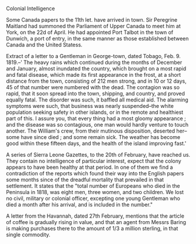 Colonial IntelligenceSome Canada papers to the 11th let. have arrived in town. Sir Peregrine Maitland had summoned the Parliament of Upper Canada to meet him at York, on the 22d of April. He had appointed Port Talbot in the town of Dunwich, a port of entry, in the same manner as those established between Canada and the United Statess.Extract of a letter to a Gentleman in George-town, dated Tobago, Feb. 9. 1819.–' The heavy rains which continued during the months of December and January, almost inundated the country, which brought on a most rapid and fatal disease, which made its first appearance in the frost, at a short distance from the town, consisting of 212 men strong, and in 10 or 12 days, 45 of that number were numbered with the dead. The contagion was so rapid, that it soon spread into the town, shipping, and country, and proved equally fatal. The disorder was such, it baffled all medical aid. The alarming symptoms were such, that business was nearly suspended–the white population seeking safety in other islands, or in the remote and healthiest part of this. I assure you, that every thing had a most gloomy appearance ; and the disease was so contagious, one man would hardly venture to touch another. The William's crew, from their mutinous disposition, deserted her–some have since died ; and some remain sick. The weather has become good within these fifteen days, and the health of the island improving fast.'A series of Sierra Leone Gazettes, to the 20th of February, have reached us. They contain no intelligence of particular interest, expect that the colony appears to have been healthy at that period. In one of them we find a contradiction of the reports which found their way into the English papers some months since of the dreadful mortality that prevailed in that settlement. It states that the "total number of Europeans who died in the Peninsula in 1818, was eight men, three women, and two children. We lost no civil, military or colonial officer, excepting one young Gentleman who died a month after his arrival, and is included in the number."A letter from the Havannah, dated 27th February, mentions that the article of coffee is gradually rising in value, and that an agent from Messrs Baring is making purchases there to the amount of 1/3 a million sterling, in that single commodity.